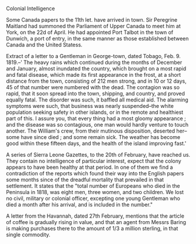 Colonial IntelligenceSome Canada papers to the 11th let. have arrived in town. Sir Peregrine Maitland had summoned the Parliament of Upper Canada to meet him at York, on the 22d of April. He had appointed Port Talbot in the town of Dunwich, a port of entry, in the same manner as those established between Canada and the United Statess.Extract of a letter to a Gentleman in George-town, dated Tobago, Feb. 9. 1819.–' The heavy rains which continued during the months of December and January, almost inundated the country, which brought on a most rapid and fatal disease, which made its first appearance in the frost, at a short distance from the town, consisting of 212 men strong, and in 10 or 12 days, 45 of that number were numbered with the dead. The contagion was so rapid, that it soon spread into the town, shipping, and country, and proved equally fatal. The disorder was such, it baffled all medical aid. The alarming symptoms were such, that business was nearly suspended–the white population seeking safety in other islands, or in the remote and healthiest part of this. I assure you, that every thing had a most gloomy appearance ; and the disease was so contagious, one man would hardly venture to touch another. The William's crew, from their mutinous disposition, deserted her–some have since died ; and some remain sick. The weather has become good within these fifteen days, and the health of the island improving fast.'A series of Sierra Leone Gazettes, to the 20th of February, have reached us. They contain no intelligence of particular interest, expect that the colony appears to have been healthy at that period. In one of them we find a contradiction of the reports which found their way into the English papers some months since of the dreadful mortality that prevailed in that settlement. It states that the "total number of Europeans who died in the Peninsula in 1818, was eight men, three women, and two children. We lost no civil, military or colonial officer, excepting one young Gentleman who died a month after his arrival, and is included in the number."A letter from the Havannah, dated 27th February, mentions that the article of coffee is gradually rising in value, and that an agent from Messrs Baring is making purchases there to the amount of 1/3 a million sterling, in that single commodity.